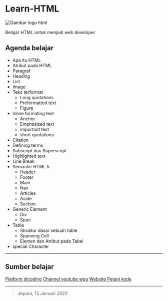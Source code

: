 # Learn-HTML

![Gambar logo html](https://images.unsplash.com/photo-1632882765546-1ee75f53becb?ixlib=rb-4.0.3&ixid=MnwxMjA3fDB8MHxwaG90by1wYWdlfHx8fGVufDB8fHx8&auto=format&fit=crop&w=1932&q=80)

Belajar HTML untuk menjadi web developer

## Agenda belajar

- Apa itu HTML
- Atribut pada HTML
- Paragraf
- Heading
- List
- Image
- Teks terformat
    - Long quotations
    - Preformatted text
    - Figure
- Inline formating text
    - Anchor
    - Emphssized text
    - important text
    - short quotations
- Citation
- Defining terms
- Subscript dan Superscript
- Highlighted text
- Line Break
- Semantic HTML 5
    - Header
    - Footer
    - Main
    - Nav
    - Articles
    - Aside
    - Section
- Generic Element
    - Div
    - Span
- Table
    - Struktur dasar sebuah table
    - Spanning Cell
    - Elemen dan Atribut pada Tabel
- special Character

---

## Sumber belajar
[Platform dicoding](https://www.dicoding.com/academies/123)
[Channel youtube wpu](https://www.youtube.com/@sandhikagalihWPU)
[Website Petani kode](https://www.petanikode.com/)

---

> Jepara, 13 Januari 2023